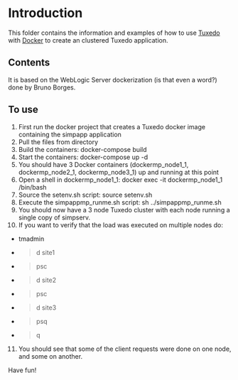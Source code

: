 # Introduction
This folder contains the information and examples of how to use [Tuxedo](http://oracle.com/tuxedo) with [Docker](https://www.docker.com/) to create an clustered Tuxedo application.

## Contents
It is based on the WebLogic Server dockerization (is that even a word?) done by Bruno Borges.

## To use
1. First run the docker project that creates a Tuxedo docker image containing the simpapp application
2. Pull the files from directory
3. Build the containers:  docker-compose build
4. Start the containers: docker-compose up -d
5. You should have 3 Docker containers (dockermp_node1_1, dockermp_node2_1, dockermp_node3_1) up and running at this point
6. Open a shell in dockermp_node1_1:  docker exec -it dockermp_node1_1 /bin/bash
7. Source the setenv.sh script:  source setenv.sh
8. Execute the simpappmp_runme.sh script:  sh ../simpappmp_runme.sh
9. You should now have a 3 node Tuxedo cluster with each node running a single copy of simpserv.
10. If you want to verify that the load was executed on multiple nodes do:
  * tmadmin
  * > d site1
  * > psc
  * > d site2
  * > psc
  * > d site3
  * > psq
  * > q
11. You should see that some of the client requests were done on one node, and some on another.

Have fun!



